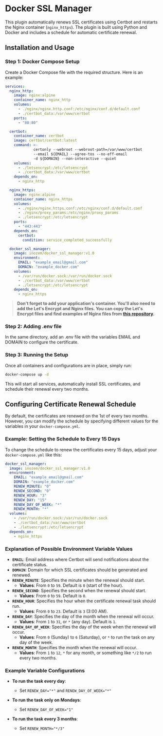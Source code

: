# Docker SSL Manager

This plugin automatically renews SSL certificates using Certbot and restarts the Nginx container (`nginx_https`). The plugin is built using Python and Docker and includes a schedule for automatic certificate renewal.

## Installation and Usage

### Step 1: Docker Compose Setup

Сreate a Docker Compose file with the required structure. Here is an example:

```yaml
services:
  nginx_http:
    image: nginx:alpine
    container_name: nginx_http
    volumes:
      - ./nginx/nginx.http.conf:/etc/nginx/conf.d/default.conf
      - ./certbot_data:/var/www/certbot
    ports:
      - "80:80"

  certbot:
    container_name: certbot
    image: certbot/certbot:latest
    command: >- 
             certonly --webroot --webroot-path=/var/www/certbot
             --email ${EMAIL} --agree-tos --no-eff-email
             -d ${DOMAIN} --non-interactive --quiet
    volumes:
      - ./letsencrypt:/etc/letsencrypt
      - ./certbot_data:/var/www/certbot
    depends_on:
      - nginx_http

  nginx_https:
    image: nginx:alpine
    container_name: nginx_https
    volumes:
      - ./nginx/nginx.https.conf:/etc/nginx/conf.d/default.conf
      - ./nginx/proxy_params:/etc/nginx/proxy_params
      - ./letsencrypt:/etc/letsencrypt
    ports:
      - "443:443"
    depends_on:
      certbot:
        condition: service_completed_successfully

  docker_ssl_manager:
    image: inozem/docker_ssl_manager:v1.0
    environment:
      EMAIL: "example_email@gmail.com"
      DOMAIN: "example_docker.com"
    volumes:
      - /var/run/docker.sock:/var/run/docker.sock
      - ./certbot_data:/var/www/certbot
      - ./letsencrypt:/etc/letsencrypt
    depends_on:
      - nginx_https
```
> **Don't forget to add your application's container. You'll also need to add the Let's Encrypt and Nginx files. You can copy the Let's Encrypt files and find examples of Nginx files from [this repository](https://github.com/Inozem/letsencrypt-nginx-docker-compose).**


### Step 2: Adding .env file
In the same directory, add an .env file with the variables EMAIL and DOMAIN to configure the certificate.


### Step 3: Running the Setup
Once all containers and configurations are in place, simply run:

```bash
docker-compose up -d
```
This will start all services, automatically install SSL certificates, and schedule their renewal every two months.



## Configuring Certificate Renewal Schedule
By default, the certificates are renewed on the 1st of every two months. However, you can modify the schedule by specifying different values for the variables in your `docker-compose.yml`.

### Example: Setting the Schedule to Every 15 Days
To change the schedule to renew the certificates every 15 days, adjust your `docker-compose.yml` like this:

```yaml
docker_ssl_manager:
  image: inozem/docker_ssl_manager:v1.0
  environment:
    EMAIL: "example_email@gmail.com"
    DOMAIN: "example_docker.com"
    RENEW_MINUTE: "0"
    RENEW_SECOND: "0"
    RENEW_HOUR: "3"
    RENEW_DAY: "15"
    RENEW_DAY_OF_WEEK: "*"
    RENEW_MONTH: "*"
  volumes:
    - /var/run/docker.sock:/var/run/docker.sock
    - ./certbot_data:/var/www/certbot
    - ./letsencrypt:/etc/letsencrypt
  depends_on:
    - nginx_https
```
### Explanation of Possible Environment Variable Values

- **`EMAIL`**: Email address where Certbot will send notifications about the certificate status.
- **`DOMAIN`**: Domain for which SSL certificates should be generated and renewed.
- **`RENEW_MINUTE`**: Specifies the minute when the renewal should start.  
  - **Values**: From `0` to `59`. Default is `0` (start of the hour).
- **`RENEW_SECOND`**: Specifies the second when the renewal should start.  
  - **Values**: From `0` to `59`. Default is `0`.
- **`RENEW_HOUR`**: Specifies the hour when the certificate renewal task should run.  
  - **Values**: From `0` to `23`. Default is `3` (3:00 AM).
- **`RENEW_DAY`**: Specifies the day of the month when the renewal will occur.  
  - **Values**: From `1` to `31`, or `*` (any day). Default is `1`.
- **`RENEW_DAY_OF_WEEK`**: Specifies the day of the week when the renewal will occur.  
  - **Values**: From `0` (Sunday) to `6` (Saturday), or `*` to run the task on any day of the week.
- **`RENEW_MONTH`**: Specifies the month when the renewal will occur.  
  - **Values**: From `1` to `12`, `*` for any month, or something like `*/2` to run every two months.

### Example Variable Configurations

- **To run the task every day**:  
  - Set `RENEW_DAY="*"` and `RENEW_DAY_OF_WEEK="*"`
  
- **To run the task only on Mondays**:  
  - Set `RENEW_DAY_OF_WEEK="1"`

- **To run the task every 3 months**:  
  - Set `RENEW_MONTH="*/3"`
